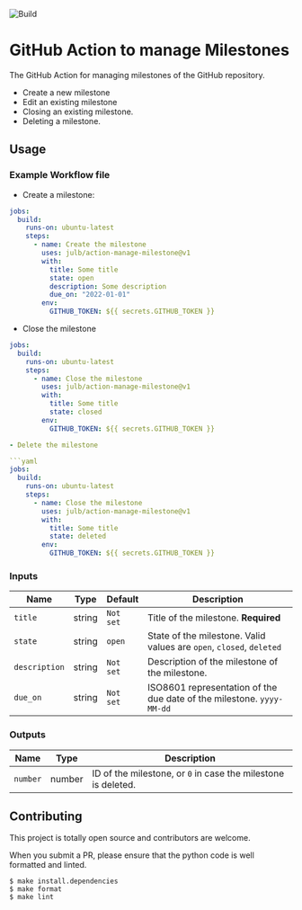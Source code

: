 ![Build](https://github.com/julb/action-manage-milestone/workflows/Build/badge.svg)

# GitHub Action to manage Milestones

The GitHub Action for managing milestones of the GitHub repository.

- Create a new milestone
- Edit an existing milestone
- Closing an existing milestone.
- Deleting a milestone.

## Usage

### Example Workflow file

- Create a milestone:

```yaml
jobs:
  build:
    runs-on: ubuntu-latest
    steps:
      - name: Create the milestone
        uses: julb/action-manage-milestone@v1
        with:
          title: Some title
          state: open
          description: Some description
          due_on: "2022-01-01"
        env:
          GITHUB_TOKEN: ${{ secrets.GITHUB_TOKEN }}
```

- Close the milestone

```yaml
jobs:
  build:
    runs-on: ubuntu-latest
    steps:
      - name: Close the milestone
        uses: julb/action-manage-milestone@v1
        with:
          title: Some title
          state: closed
        env:
          GITHUB_TOKEN: ${{ secrets.GITHUB_TOKEN }}

- Delete the milestone

```yaml
jobs:
  build:
    runs-on: ubuntu-latest
    steps:
      - name: Close the milestone
        uses: julb/action-manage-milestone@v1
        with:
          title: Some title
          state: deleted
        env:
          GITHUB_TOKEN: ${{ secrets.GITHUB_TOKEN }}
```

### Inputs

| Name          | Type   | Default   | Description                                                           |
| ------------- | ------ | --------- | --------------------------------------------------------------------- |
| `title`       | string | `Not set` | Title of the milestone. **Required**                                  |
| `state`       | string | `open`    | State of the milestone. Valid values are `open`, `closed`, `deleted`  |
| `description` | string | `Not set` | Description of the milestone of the milestone.                        |
| `due_on`      | string | `Not set` | ISO8601 representation of the due date of the milestone. `yyyy-MM-dd` |

### Outputs

| Name     | Type   | Description                                                   |
| -------- | ------ | ------------------------------------------------------------- |
| `number` | number | ID of the milestone, or `0` in case the milestone is deleted. |

## Contributing

This project is totally open source and contributors are welcome.

When you submit a PR, please ensure that the python code is well formatted and linted.

```
$ make install.dependencies
$ make format
$ make lint
```
